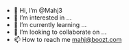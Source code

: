 - 👋 Hi, I’m @Mahj3
- 👀 I’m interested in ...
- 🌱 I’m currently learning ...
- 💞️ I’m looking to collaborate on ...
- 📫 How to reach me mahj@boozt.com

<!---
Mahj3/Mahj3 is a ✨ special ✨ repository because its `README.md` (this file) appears on your GitHub profile.
You can click the Preview link to take a look at your changes.
--->
